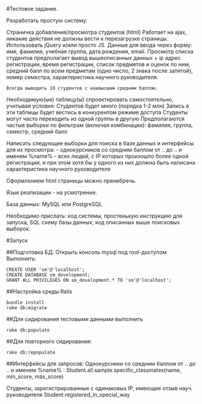                                              
#Тестовое задание.
 
Разработать простую систему:
 
Страничка добавления/просмотра студентов (html)
    Работает на ajax, никакие действия не должны вести к перезагрузке страницы.
    Использовать jQuery и/или просто JS.
    Данные для ввода через форму: имя, фамилия, учебная группа, дата рождения, email.
    Просмотр списка студентов предполагает вывод вышеописанных данных + ip адрес регистрации, время регистрации, список предметов и оценок по ним, средний балл по всем предметам (одно число, 2 знака после запятой), номер семестра, характеристика научного руководителя.
 
    Всегда выводить 10 студентов с наивысшим средним баллом.
 
Необходимую(ые) таблицу(ы) спроектировать самостоятельно, учитывая условия:
    Студентов будет много (порядка 1-2 млн)
    Запись в эти таблицы будет вестись в конкурентом режиме доступа
    Студенты могут часто переходить из одной группы в другую
    Предполагаются частые выборки по фильтрам (включая комбинации): фамилия, группа, семестр, средний балл
 
Написать следующие выборки для поиска в базе данных и интерфейсы для их просмотра:
    - однокурсников со средним баллом от .. до .. и именем %name%
    - всех людей, c IP которых произошло более одной регистрации, и при этом хотя бы у одного из них должна быть написана характеристика научного руководителя
 
Оформлением html страницы можно пренебречь.
 
Язык реализации - на усмотрение.
 
База данных: MySQL или PostgreSQL
 
Необходимо прислать: код системы, простенькую инструкцию для запуска, SQL схему базы данных, код описанных выше поисковых выборок.


#Запуск

##Подготовка БД:
Открыть консоль mysql под root-доступом
Выполнить:

    CREATE USER 'sm'@'localhost';
    CREATE DATABASE sm_development;
    GRANT ALL PRIVILEGES ON sm_development.* TO 'sm'@'localhost';


##Настройка среды Rails


    bundle install
    rake db:migrate


##Для сидирования тестовыми данными выполнить

    rake db:populate

##Для повторного сидирования:

    rake db:repopulate

##Интерфейсы для запросов:
Однокурсники со средним баллом от .. до .. и именем %name% :
    Student.all.sample.specific_classmates(name, min_score, max_score) 

Студенты, зарегистрированные с одинаковых IP, имеющие отзыв науч. руководителя
    Student.registered_in_special_way
    
